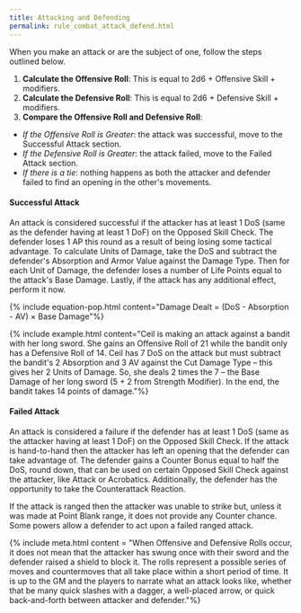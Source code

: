 ```yaml
---
title: Attacking and Defending
permalink: rule_combat_attack_defend.html
---
```


When you make an attack or are the subject of one, follow the steps outlined below.
1. **Calculate the Offensive Roll**: This is equal to 2d6 + Offensive Skill + modifiers.
2. **Calculate the Defensive Roll**: This is equal to 2d6 + Defensive Skill + modifiers.
3. **Compare the Offensive Roll and Defensive Roll**: 
 - _If the Offensive Roll is Greater_: the attack was successful, move to the Successful Attack section.
 - _If the Defensive Roll is Greater_: the attack failed, move to the Failed Attack section.
 - _If there is a tie_: nothing happens as both the attacker and defender failed to find an opening in the other's movements.

#### Successful Attack
An attack is considered successful if the attacker has at least 1 DoS (same as the defender having at least 1 DoF) on the Opposed Skill Check. The defender loses 1 AP this round as a result of being losing some tactical advantage. To calculate Units of Damage, take the DoS and subtract the defender's Absorption and Armor Value against the Damage Type. Then for each Unit of Damage, the defender loses a number of Life Points equal to the attack's Base Damage. Lastly, if the attack has any additional effect, perform it now.

{% include equation-pop.html content="Damage Dealt = (DoS - Absorption - AV) × Base Damage"%}

{% include example.html content="Ceil is making an attack against a bandit with her long sword. She gains an Offensive Roll of 21 while the bandit only has a Defensive Roll of 14. Ceil has 7 DoS on the attack but must subtract the bandit's 2 Absorption and 3 AV against the Cut Damage Type – this gives her 2 Units of Damage. So, she deals 2 times the 7 – the Base Damage of her long sword (5 + 2 from Strength Modifier). In the end, the bandit takes 14 points of damage."%}

#### Failed Attack
An attack is considered a failure if the defender has at least 1 DoS (same as the attacker having at least 1 DoF) on the Opposed Skill Check. If the attack is hand-to-hand then the attacker has left an opening that the defender can take advantage of. The defender gains a Counter Bonus equal to half the DoS, round down, that can be used on certain Opposed Skill Check against the attacker, like Attack or Acrobatics. Additionally, the defender has the opportunity to take the Counterattack Reaction. 

If the attack is ranged then the attacker was unable to strike but, unless it was made at Point Blank range, it does not provide any Counter chance. Some powers allow a defender to act upon a failed ranged attack.

{% include meta.html content = "When Offensive and Defensive Rolls occur, it does not mean that the attacker has swung once with their sword and the defender raised a shield to block it. The rolls represent a possible series of moves and countermoves that all take place within a short period of time. It is up to the GM and the players to narrate what an attack looks like, whether that be many quick slashes with a dagger, a well-placed arrow, or quick back-and-forth between attacker and defender."%}